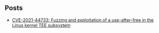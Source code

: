 ## Posts

- [CVE-2021-44733: Fuzzing and exploitation of a use-after-free in the Linux kernel TEE subsystem](https://github.com/pjlantz/optee-qemu/blob/main/README.md) 



